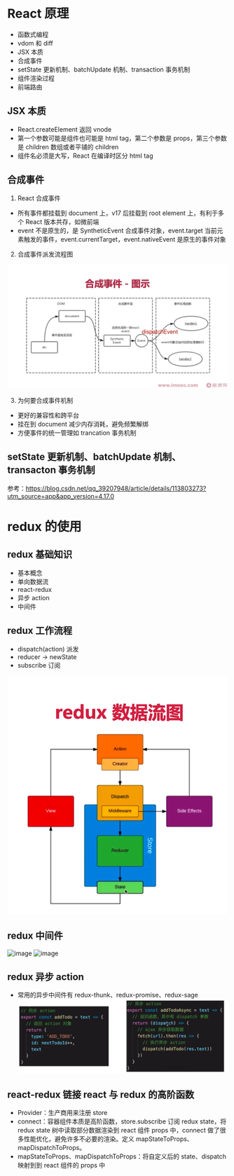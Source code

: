# React 原理

- 函数式编程
- vdom 和 diff
- JSX 本质
- 合成事件
- setState 更新机制、batchUpdate 机制、transaction 事务机制
- 组件渲染过程
- 前端路由

## JSX 本质

- React.createElement 返回 vnode
- 第一个参数可能是组件也可能是 html tag，第二个参数是 props，第三个参数是 children 数组或者平铺的 children
- 组件名必须是大写，React 在编译时区分 html tag

## 合成事件

1. React 合成事件

- 所有事件都挂载到 document 上，v17 后挂载到 root element 上，有利于多个 React 版本共存，如微前端
- event 不是原生的，是 SyntheticEvent 合成事件对象，event.target 当前元素触发的事件，event.currentTarget，event.nativeEvent 是原生的事件对象

2. 合成事件派发流程图

![images](../../images/react合成事件.jpg)

3. 为何要合成事件机制

- 更好的兼容性和跨平台
- 挂在到 document 减少内存消耗，避免频繁解绑
- 方便事件的统一管理如 trancation 事务机制

## setState 更新机制、batchUpdate 机制、transacton 事务机制

参考：https://blog.csdn.net/qq_39207948/article/details/113803273?utm_source=app&app_version=4.17.0

# redux 的使用

## redux 基础知识

- 基本概念
- 单向数据流
- react-redux
- 异步 action
- 中间件

## redux 工作流程

- dispatch(action) 派发
- reducer -> newState
- subscribe 订阅

![image](../../images/redux数据流程.jpg)

## redux 中间件

![image](../../images/redux中间件.jpg)
![image](../../images/redux1中间件.jpg)

## redux 异步 action

- 常用的异步中间件有 redux-thunk、redux-promise、redux-sage
  ![image](../../images/redux异步action代码示例.jpg)

## react-redux 链接 react 与 redux 的高阶函数

- Provider：生产商用来注册 store
- connect：容器组件本质是高阶函数，store.subscribe 订阅 redux state，将 redux state 树中读取部分数据渲染到 react 组件 props 中，connect 做了很多性能优化，避免许多不必要的渲染。定义 mapStateToProps、mapDispatchToProps。
- mapStateToProps、mapDispatchToProps：将自定义后的 state、dispatch 映射到到 react 组件的 props 中
